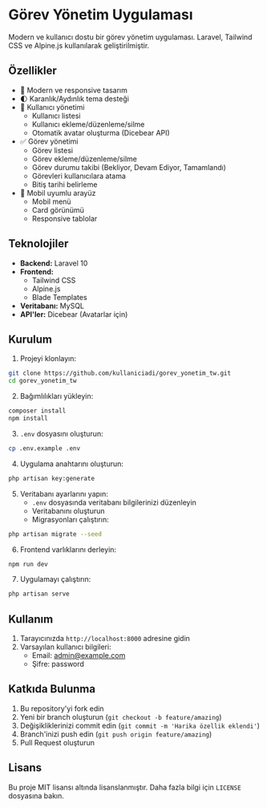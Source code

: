 # Görev Yönetim Uygulaması

Modern ve kullanıcı dostu bir görev yönetim uygulaması. Laravel, Tailwind CSS ve Alpine.js kullanılarak geliştirilmiştir.

## Özellikler

-   🎨 Modern ve responsive tasarım
-   🌓 Karanlık/Aydınlık tema desteği
-   👥 Kullanıcı yönetimi
    -   Kullanıcı listesi
    -   Kullanıcı ekleme/düzenleme/silme
    -   Otomatik avatar oluşturma (Dicebear API)
-   ✅ Görev yönetimi
    -   Görev listesi
    -   Görev ekleme/düzenleme/silme
    -   Görev durumu takibi (Bekliyor, Devam Ediyor, Tamamlandı)
    -   Görevleri kullanıcılara atama
    -   Bitiş tarihi belirleme
-   📱 Mobil uyumlu arayüz
    -   Mobil menü
    -   Card görünümü
    -   Responsive tablolar

## Teknolojiler

-   **Backend:** Laravel 10
-   **Frontend:**
    -   Tailwind CSS
    -   Alpine.js
    -   Blade Templates
-   **Veritabanı:** MySQL
-   **API'ler:** Dicebear (Avatarlar için)

## Kurulum

1. Projeyi klonlayın:

```bash
git clone https://github.com/kullaniciadi/gorev_yonetim_tw.git
cd gorev_yonetim_tw
```

2. Bağımlılıkları yükleyin:

```bash
composer install
npm install
```

3. `.env` dosyasını oluşturun:

```bash
cp .env.example .env
```

4. Uygulama anahtarını oluşturun:

```bash
php artisan key:generate
```

5. Veritabanı ayarlarını yapın:
    - `.env` dosyasında veritabanı bilgilerinizi düzenleyin
    - Veritabanını oluşturun
    - Migrasyonları çalıştırın:

```bash
php artisan migrate --seed
```

6. Frontend varlıklarını derleyin:

```bash
npm run dev
```

7. Uygulamayı çalıştırın:

```bash
php artisan serve
```

## Kullanım

1. Tarayıcınızda `http://localhost:8000` adresine gidin
2. Varsayılan kullanıcı bilgileri:
    - Email: admin@example.com
    - Şifre: password

## Katkıda Bulunma

1. Bu repository'yi fork edin
2. Yeni bir branch oluşturun (`git checkout -b feature/amazing`)
3. Değişikliklerinizi commit edin (`git commit -m 'Harika özellik eklendi'`)
4. Branch'inizi push edin (`git push origin feature/amazing`)
5. Pull Request oluşturun

## Lisans

Bu proje MIT lisansı altında lisanslanmıştır. Daha fazla bilgi için `LICENSE` dosyasına bakın.
